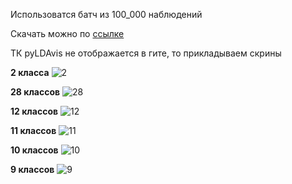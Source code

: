 Использоватся батч из 100_000 наблюдений

Скачать можно по [ссылке](https://drive.google.com/file/d/1OFYi9bMXpGP9GOWGwccgeeW4k7bEdOah/view?usp=sharing)

ТК pyLDAvis не отображается в гите, то прикладываем скрины 

**2 класса**
![2](https://user-images.githubusercontent.com/85809253/200119262-c5710803-131c-4500-8b66-61d80c1f24d7.jpg)


**28 классов**
![28](https://user-images.githubusercontent.com/85809253/200119285-edd531a3-9ab2-4ccd-9d5c-440935d6bcb9.jpg)


**12 классов**
![12](https://user-images.githubusercontent.com/85809253/200119306-6f7101b8-38b4-4594-96e7-f31aa5d7ffec.jpg)


**11 классов**
![11](https://user-images.githubusercontent.com/85809253/200119312-54f52d8c-9979-48fd-b654-2125c957fa91.jpg)


**10 классов**
![10](https://user-images.githubusercontent.com/85809253/200119321-8037aa95-16ea-476c-9206-d45c6cdfa774.jpg)


**9 классов**
![9](https://user-images.githubusercontent.com/85809253/200119326-aaa14e18-73e2-44be-8dd6-18721b1e0e77.jpg)

